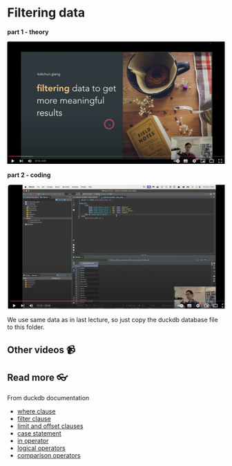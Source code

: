 # Filtering data

**part 1 - theory**

<a href="https://youtu.be/xhKESecuVz0" target="_blank">
  <img src="https://github.com/kokchun/assets/blob/main/sql/05_filter_data.png?raw=true" alt="filtering data" width="600">
</a>

**part 2 - coding**

<a href="https://youtu.be/0w-V8hGgD-A" target="_blank">
  <img src="https://github.com/kokchun/assets/blob/main/sql/05_a_filtering.png?raw=true" alt="filtering data" width="600">
</a>





We use same data as in last lecture, so just copy the duckdb database file to this folder.

## Other videos 📹

## Read more 👓

From duckdb documentation

- [where clause ](https://duckdb.org/docs/sql/query_syntax/where)
- [filter clause](https://duckdb.org/docs/sql/query_syntax/filter)
- [limit and offset clauses](https://duckdb.org/docs/sql/query_syntax/limit)
- [case statement](https://duckdb.org/docs/sql/expressions/case)
- [in operator](https://duckdb.org/docs/sql/expressions/in)
- [logical operators](https://duckdb.org/docs/sql/expressions/logical_operators)
- [comparison operators](https://duckdb.org/docs/sql/expressions/comparison_operators)